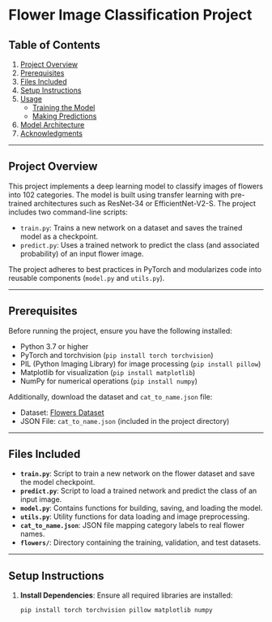 # Flower Image Classification Project

## Table of Contents
1. [Project Overview](#project-overview)
2. [Prerequisites](#prerequisites)
3. [Files Included](#files-included)
4. [Setup Instructions](#setup-instructions)
5. [Usage](#usage)
   - [Training the Model](#training-the-model)
   - [Making Predictions](#making-predictions)
6. [Model Architecture](#model-architecture)
7. [Acknowledgments](#acknowledgments)

---

## Project Overview

This project implements a deep learning model to classify images of flowers into 102 categories. The model is built using transfer learning with pre-trained architectures such as ResNet-34 or EfficientNet-V2-S. The project includes two command-line scripts:
- `train.py`: Trains a new network on a dataset and saves the trained model as a checkpoint.
- `predict.py`: Uses a trained network to predict the class (and associated probability) of an input flower image.

The project adheres to best practices in PyTorch and modularizes code into reusable components (`model.py` and `utils.py`).

---

## Prerequisites

Before running the project, ensure you have the following installed:
- Python 3.7 or higher
- PyTorch and torchvision (`pip install torch torchvision`)
- PIL (Python Imaging Library) for image processing (`pip install pillow`)
- Matplotlib for visualization (`pip install matplotlib`)
- NumPy for numerical operations (`pip install numpy`)

Additionally, download the dataset and `cat_to_name.json` file:
- Dataset: [Flowers Dataset](https://s3.amazonaws.com/content.udacity-data.com/courses/nd188/flower_data.zip)
- JSON File: `cat_to_name.json` (included in the project directory)

---

## Files Included

- **`train.py`**: Script to train a new network on the flower dataset and save the model checkpoint.
- **`predict.py`**: Script to load a trained network and predict the class of an input image.
- **`model.py`**: Contains functions for building, saving, and loading the model.
- **`utils.py`**: Utility functions for data loading and image preprocessing.
- **`cat_to_name.json`**: JSON file mapping category labels to real flower names.
- **`flowers/`**: Directory containing the training, validation, and test datasets.

---

## Setup Instructions

1. **Install Dependencies**:
   Ensure all required libraries are installed:
   ```bash
   pip install torch torchvision pillow matplotlib numpy
